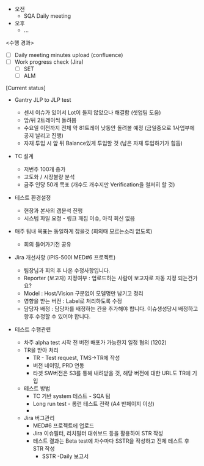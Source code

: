 - 오전
	- SQA Daily meeting
- 오후
	- ...

<수행 경과>
- [ ] Daily meeting minutes upload (confluence)
- [ ] Work progress check (Jira)
	- [ ] SET
	- [ ] ALM

[Current status]
- Gantry JLP to JLP test
	- 센서 이슈가 있어서 Lot이 돌지 않았으나 해결함 (셋업팀 도움)
	- 앞/뒤 2트레이씩 돌려봄
	- 수요일 이전까지 전체 약 81트레이 낮동안 돌려볼 예정 (금일중으로 1사업부에 공지 날리고 진행)
	- 자재 투입 시 앞 뒤 Balance있게 투입할 것 (남은 자재 투입하기가 힘듬)

- TC 설계
	- 저번주 100개 증가
	- 고도화 / 시장불량 분석
	- 금주 인당 50개 목표 (개수도 개수지만 Verification을 철저히 할 것)

- 테스트 환경설정
	- 현장과 본사의 갭분석 진행
	- 시스템 파일 요청 - 링크 깨짐 이슈, 아직 회신 없음

- 매주 팀내 목표는 동일하게 잡을것 (회의때 모르는소리 없도록)
	- 회의 들어가기전 공유

-  Jira 개선사항 (iPIS-500I MED#6 프로젝트)
	- 팀장님과 회의 후 나온 수정사항입니다.
	- Reporter (보고자) 지정여부 : 업로드하는 사람이 보고자로 자동 지정 되는건가요?
	- Model : Host/Vision 구분없이 모델명만 남기고 정리
	- 영향을 받는 버전 : Label로 처리하도록 수정
	- 담당자 배정 : 담당자를 배정하는 칸을 추가해야 합니다. 이슈생성당시 배정하고 향후 수정할 수 있어야 합니다.

- 테스트 수행관련
	- 차주 alpha test 시작 전 버전 배포가 가능한지 일정 협의 (1202)
	- TR을 받아 처리
		- TR - Test request, TMS->TR에 작성
		- 버전 네이밍, PRD 연동
		- 타겟 SW버전은 S3를 통해 내려받을 것, 해당 버전에 대한 URL도 TR에 기입
	- 테스트 방법
		- TC 기반 system 테스트 - SQA 팀
		- Long run test - 롱런 테스트 전략 (A4 반페이지 이상)
		- 
	- Jira 버그관리
		- MED#6 프로젝트에 업로드
		- Jira 이슈필터, 리치필터 대쉬보드 등을 활용하여 STR 작성
		- 테스트 결과는 Beta test에 차수마다 SSTR을 작성하고 전체 테스트 후 STR 작성
			- SSTR -Daily 보고서